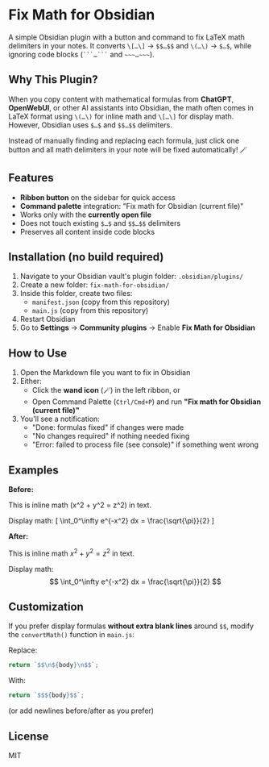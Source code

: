 # Fix Math for Obsidian

A simple Obsidian plugin with a button and command to fix LaTeX math delimiters in your notes. It converts `\[…\]` → `$$…$$` and `\(…\)` → `$…$`, while ignoring code blocks (` ```…``` ` and `~~~…~~~`).

## Why This Plugin?

When you copy content with mathematical formulas from **ChatGPT**, **OpenWebUI**, or other AI assistants into Obsidian, the math often comes in LaTeX format using `\(…\)` for inline math and `\[…\]` for display math. However, Obsidian uses `$…$` and `$$…$$` delimiters.

Instead of manually finding and replacing each formula, just click one button and all math delimiters in your note will be fixed automatically! 🪄


## Features

- **Ribbon button** on the sidebar for quick access
- **Command palette** integration: "Fix math for Obsidian (current file)"
- Works only with the **currently open file**
- Does not touch existing `$…$` and `$$…$$` delimiters
- Preserves all content inside code blocks

## Installation (no build required)

1. Navigate to your Obsidian vault's plugin folder: `.obsidian/plugins/`
2. Create a new folder: `fix-math-for-obsidian/`
3. Inside this folder, create two files:
    - `manifest.json` (copy from this repository)
    - `main.js` (copy from this repository)
4. Restart Obsidian
5. Go to **Settings** → **Community plugins** → Enable **Fix Math for Obsidian**

## How to Use

1. Open the Markdown file you want to fix in Obsidian
2. Either:
    - Click the **wand icon** (🪄) in the left ribbon, or
    - Open Command Palette (`Ctrl/Cmd+P`) and run **"Fix math for Obsidian (current file)"**
3. You'll see a notification:
    - "Done: formulas fixed" if changes were made
    - "No changes required" if nothing needed fixing
    - "Error: failed to process file (see console)" if something went wrong

## Examples

**Before:**


This is inline math \(x^2 + y^2 = z^2\) in text.

Display math:
\[
\int_0^\infty e^{-x^2} dx = \frac{\sqrt{\pi}}{2}
\]



**After:**

This is inline math $x^2 + y^2 = z^2$ in text.

Display math:
$$
\int_0^\infty e^{-x^2} dx = \frac{\sqrt{\pi}}{2}
$$


## Customization

If you prefer display formulas **without extra blank lines** around `$$`, modify the `convertMath()` function in `main.js`:

Replace:
```javascript
return `$$\n${body}\n$$`;
```

With:
```javascript
return `$$${body}$$`;
```

(or add newlines before/after as you prefer)

## License

MIT  